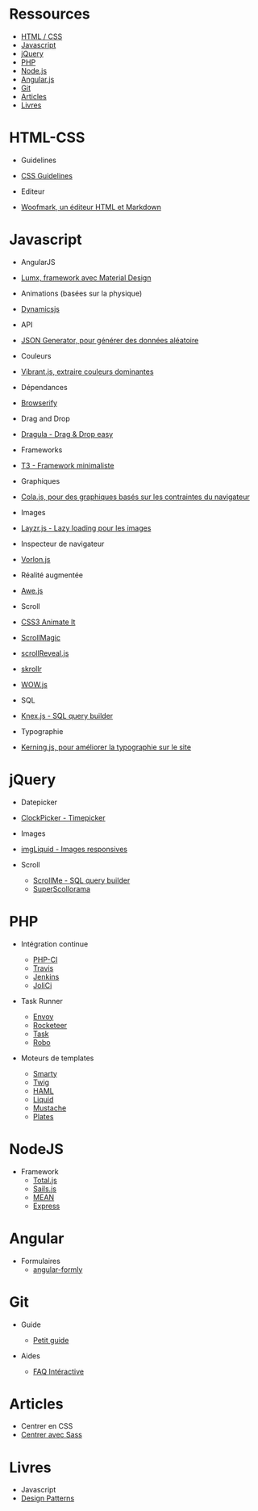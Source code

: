 # Ressources

* [HTML / CSS](#html-css)
* [Javascript](#javascript)
* [jQuery](#jquery)
* [PHP](#php)
* [Node.js](#nodejs)
* [Angular.js](#angularjs)
* [Git](#git)
* [Articles](#articles)
* [Livres](#livres)


HTML-CSS
==========

* Guidelines
 * [CSS Guidelines](http://cssguidelin.es/)

* Editeur
 * [Woofmark, un éditeur HTML et Markdown](http://bevacqua.github.io/woofmark/)

Javascript
==========

* AngularJS
 * [Lumx, framework avec Material Design](http://ui.lumapps.com/)

* Animations (basées sur la physique)
 * [Dynamicsjs](http://dynamicsjs.com/)

* API
 * [JSON Generator, pour générer des données aléatoire](http://www.json-generator.com/)

* Couleurs
 * [Vibrant.js, extraire couleurs dominantes](https://jariz.github.io/vibrant.js)

* Dépendances
 * [Browserify](http://browserify.org/)

* Drag and Drop
 * [Dragula - Drag & Drop easy](http://bevacqua.github.io/dragula/)

* Frameworks
 * [T3 - Framework minimaliste](http://t3js.org/)

* Graphiques
 * [Cola.js, pour des graphiques basés sur les contraintes du navigateur](http://marvl.infotech.monash.edu/webcola/) 

* Images
 * [Layzr.js - Lazy loading pour les images](http://callmecavs.github.io/layzr.js/)

* Inspecteur de navigateur
 * [Vorlon.js](http://vorlonjs.com/) 

* Réalité augmentée
 * [Awe.js](https://github.com/buildar/awe.js/tree/master)

* Scroll
 * [CSS3 Animate It](http://jackonthe.net/css3animateit/)
 * [ScrollMagic](http://janpaepke.github.io/ScrollMagic/)
 * [scrollReveal.js](http://scrollrevealjs.org/)
 * [skrollr](http://prinzhorn.github.io/skrollr/)
 * [WOW.js](http://mynameismatthieu.com/WOW/)

* SQL
 * [Knex.js - SQL query builder](http://knexjs.org/)

* Typographie
 * [Kerning.js, pour améliorer la typographie sur le site](http://kerningjs.com/)

jQuery
======

* Datepicker
 * [ClockPicker - Timepicker](http://weareoutman.github.io/clockpicker/)

* Images
 * [imgLiquid - Images responsives](https://dl.dropboxusercontent.com/u/6983010/wserv/imgLiquid/examples/imgLiquid.html)

* Scroll
  * [ScrollMe - SQL query builder](http://scrollme.nckprsn.com/)
  * [SuperScollorama](http://johnpolacek.github.io/superscrollorama/)

PHP
===

* Intégration continue
  * [PHP-CI](https://www.phptesting.org/)
  * [Travis](https://travis-ci.org/)
  * [Jenkins](https://jenkins-ci.org/)
  * [JoliCi](https://github.com/jolicode/JoliCi)

* Task Runner
  * [Envoy](https://www.phptesting.org/)
  * [Rocketeer](http://rocketeer.autopergamene.eu/)
  * [Task](http://taskphp.github.io/)
  * [Robo](http://robo.li/)

* Moteurs de templates
  * [Smarty](http://www.smarty.net/)
  * [Twig](http://twig.sensiolabs.org/)
  * [HAML](https://github.com/arnaud-lb/MtHaml)
  * [Liquid](https://github.com/harrydeluxe/php-liquid)
  * [Mustache](http://mustache.github.io/)
  * [Plates](http://platesphp.com/)
  
NodeJS
=======

* Framework
  * [Total.js](https://www.totaljs.com/)
  * [Sails.js](http://sailsjs.org/)
  * [MEAN](http://mean.io/)
  * [Express](http://expressjs.com/)

Angular
=======

* Formulaires
  * [angular-formly](http://angular-formly.com/#/)

Git
===

* Guide
  * [Petit guide](http://rogerdudler.github.io/git-guide/index.fr.html)

* Aides
  * [FAQ Intéractive](http://ricardofilipe.com/projects/firstaidgit/)

Articles
========

* Centrer en CSS
 * [Centrer avec Sass](http://www.sitepoint.com/centering-with-sass/)

Livres
======

* Javascript
 * [Design Patterns](http://addyosmani.com/resources/essentialjsdesignpatterns/book/)
